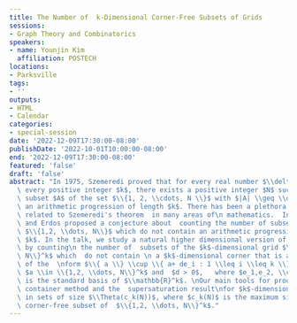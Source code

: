 ```yaml
---
title: The Number of  k-Dimensional Corner-Free Subsets of Grids
sessions:
- Graph Theory and Combinatorics
speakers:
- name: Younjin Kim
  affiliation: POSTECH
locations:
- Parksville
tags:
- ''
outputs:
- HTML
- Calendar
categories:
- special-session
date: '2022-12-09T17:30:00-08:00'
publishDate: '2022-10-01T10:00:00-08:00'
end: '2022-12-09T17:30:00-08:00'
featured: 'false'
draft: 'false'
abstract: "In 1975, Szemeredi proved that for every real number $\\delta > 0 $ and\
  \ every positive integer $k$, there exists a positive integer $N$ such that every\
  \ subset $A$ of the set $\\{1, 2, \\cdots, N \\}$ with $|A| \\geq \\delta N$ contains\
  \ an arithmetic progression of length $k$. There has been a plethora of research\
  \ related to Szemeredi's theorem  in many areas of\n mathematics.  In 1990, Cameron\
  \ and Erdos proposed a conjecture about  counting the number of subsets of the set\
  \ $\\{1,2, \\dots, N\\}$ which do not contain an arithmetic progression of length\
  \ $k$. In the talk, we study a natural higher dimensional version of this conjecture\
  \ by counting\n the number of  subsets of the $k$-dimensional grid $\\{1,2, \\dots,\
  \ N\\}^k$ which  do not contain \n a $k$-dimensional corner that is a\n set of points\
  \ of the  \nform $\\{ a \\} \\cup \\{ a+ de_i : 1 \\leq i \\leq k \\}$ for some\
  \ $a \\in \\{1,2, \\dots, N\\}^k$ and  $d > 0$,   where $e_1,e_2, \\cdots, e_k$\
  \ is the standard basis of $\\mathbb{R}^k$. \nOur main tools for proof are the hypergraph\
  \ container method and the  supersaturation result\nfor $k$-dimensional corners\
  \ in sets of size $\\Theta(c_k(N))$, where $c_k(N)$ is the maximum size of a $k$-dimensional\
  \ corner-free subset of  $\\{1,2, \\dots, N\\}^k$."
---
```

